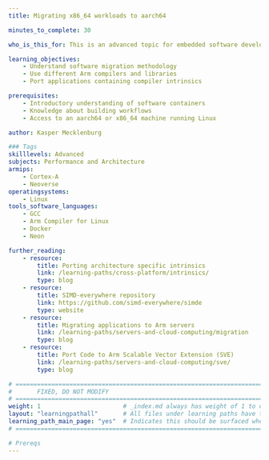 ```yaml
---
title: Migrating x86_64 workloads to aarch64

minutes_to_complete: 30

who_is_this_for: This is an advanced topic for embedded software developers looking at migrating Linux workloads to aarch64.

learning_objectives: 
    - Understand software migration methodology
    - Use different Arm compilers and libraries
    - Port applications containing compiler intrinsics

prerequisites:
    - Introductory understanding of software containers
    - Knowledge about building workflows
    - Access to an aarch64 or x86_64 machine running Linux

author: Kasper Mecklenburg

### Tags
skilllevels: Advanced
subjects: Performance and Architecture
armips:
    - Cortex-A
    - Neoverse
operatingsystems:
    - Linux
tools_software_languages:
    - GCC
    - Arm Compiler for Linux
    - Docker
    - Neon

further_reading:
    - resource:
        title: Porting architecture specific intrinsics
        link: /learning-paths/cross-platform/intrinsics/
        type: blog
    - resource:
        title: SIMD-everywhere repository
        link: https://github.com/simd-everywhere/simde
        type: website
    - resource:
        title: Migrating applications to Arm servers
        link: /learning-paths/servers-and-cloud-computing/migration
        type: blog
    - resource:
        title: Port Code to Arm Scalable Vector Extension (SVE)
        link: /learning-paths/servers-and-cloud-computing/sve/
        type: blog

# ================================================================================
#       FIXED, DO NOT MODIFY
# ================================================================================
weight: 1                       # _index.md always has weight of 1 to order correctly
layout: "learningpathall"       # All files under learning paths have this same wrapper
learning_path_main_page: "yes"  # Indicates this should be surfaced when looking for related content. Only set for _index.md of learning path content.
# ================================================================================

# Prereqs
---
```

